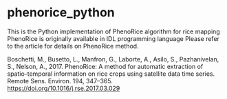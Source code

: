 # phenorice_python
This is the Python implementation of PhenoRice algorithm for rice mapping
PhenoRice is originally available in IDL programming language
Please refer to the article for details on PhenoRice method.

Boschetti, M., Busetto, L., Manfron, G., Laborte, A., Asilo, S., Pazhanivelan, S., Nelson, A., 2017. PhenoRice: A method for automatic extraction of spatio-temporal information on rice crops using satellite data time series. Remote Sens. Environ. 194, 347–365. https://doi.org/10.1016/j.rse.2017.03.029
